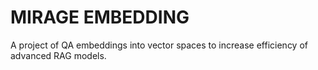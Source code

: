 # MIRAGE EMBEDDING

A project of QA embeddings into vector spaces to increase efficiency of advanced RAG models.
